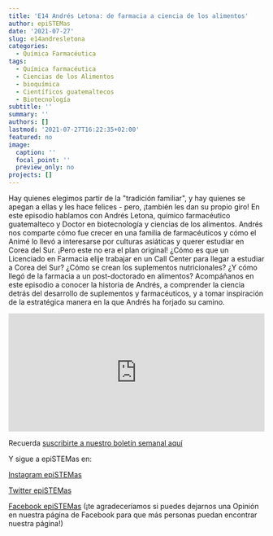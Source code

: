 ```yaml
---
title: 'E14 Andrés Letona: de farmacia a ciencia de los alimentos'
author: epiSTEMas
date: '2021-07-27'
slug: e14andresletona
categories:
  - Química Farmacéutica
tags:
  - Química farmacéutica
  - Ciencias de los Alimentos
  - bioquímica
  - Científicos guatemaltecos
  - Biotecnología
subtitle: ''
summary: ''
authors: []
lastmod: '2021-07-27T16:22:35+02:00'
featured: no
image:
  caption: ''
  focal_point: ''
  preview_only: no
projects: []
---
```


Hay quienes elegimos partir de la "tradición familiar", y hay quienes se apegan a ellas y les hace felices - pero, ¡también les dan su propio giro! En este episodio hablamos con Andrés Letona, químico farmacéutico guatemalteco y Doctor en biotecnología y ciencias de los alimentos. Andrés nos comparte cómo fue crecer en una familia de farmacéuticos y cómo el Animé lo llevó a interesarse por culturas asiáticas y querer estudiar en Corea del Sur. ¡Pero este no era el plan original! ¿Cómo es que un Licenciado en Farmacia elije trabajar en un Call Center para llegar a estudiar a Corea del Sur? ¿Cómo se crean los suplementos nutricionales? ¿Y cómo llegó de la farmacia a un post-doctorado en alimentos? Acompáñanos en este episodio a conocer la historia de Andrés, a comprender la ciencia detrás del desarrollo de suplementos y farmacéuticos, y a tomar inspiración de la estratégica manera en la que Andrés ha forjado su camino.


<iframe src="https://open.spotify.com/embed/episode/7q3FRLyWnMIH2kk6g4c4mt" width="100%" height="232" frameBorder="0" allowtransparency="true" allow="encrypted-media"></iframe>


Recuerda [suscribirte a nuestro boletín semanal aquí](http://eepurl.com/hyEnr1)

Y sigue a epiSTEMas en:

[Instagram epiSTEMas](https://www.instagram.com/epistemas/)  

[Twitter epiSTEMas](https://twitter.com/epiSTEMas_Pod)

[Facebook epiSTEMas](https://www.facebook.com/epiSTEMasPod) (¡te agradeceríamos si puedes dejarnos una Opinión en nuestra página de Facebook para que más personas puedan encontrar nuestra página!)
